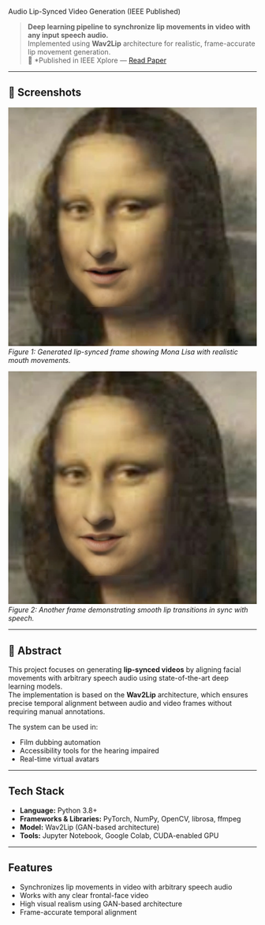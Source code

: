 Audio Lip-Synced Video Generation (IEEE Published)

> **Deep learning pipeline to synchronize lip movements in video with any input speech audio.**  
> Implemented using **Wav2Lip** architecture for realistic, frame-accurate lip movement generation.  
> 📄 *Published in IEEE Xplore — [Read Paper](https://ieeexplore.ieee.org/document/10866375)  

---


## 📸 Screenshots

![Demo Screenshot 1](screenshots/demo1.png)  
*Figure 1: Generated lip-synced frame showing Mona Lisa with realistic mouth movements.*

![Demo Screenshot 2](screenshots/demo2.png)  
*Figure 2: Another frame demonstrating smooth lip transitions in sync with speech.*


---


## 📌 Abstract
This project focuses on generating **lip-synced videos** by aligning facial movements with arbitrary speech audio using state-of-the-art deep learning models.  
The implementation is based on the **Wav2Lip** architecture, which ensures precise temporal alignment between audio and video frames without requiring manual annotations.  

The system can be used in:
- Film dubbing automation
- Accessibility tools for the hearing impaired
- Real-time virtual avatars

---

## Tech Stack
- **Language:** Python 3.8+
- **Frameworks & Libraries:** PyTorch, NumPy, OpenCV, librosa, ffmpeg
- **Model:** Wav2Lip (GAN-based architecture)
- **Tools:** Jupyter Notebook, Google Colab, CUDA-enabled GPU

---

## Features
- Synchronizes lip movements in video with arbitrary speech audio
- Works with any clear frontal-face video
- High visual realism using GAN-based architecture
- Frame-accurate temporal alignment


